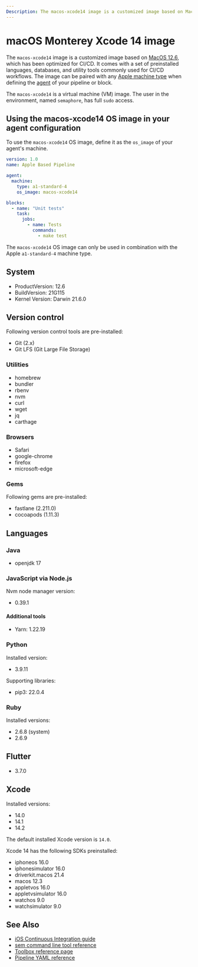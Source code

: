 ```yaml
---
Description: The macos-xcode14 image is a customized image based on MacOS 12, which has been optimized for CI/CD. This guide shows you how to use it.
---
```


# macOS Monterey Xcode 14 image

The `macos-xcode14` image is a customized image based on [MacOS 12.6][monterey-release-notes],
which has been optimized for CI/CD. It comes with a set of preinstalled languages, databases,
and utility tools commonly used for CI/CD workflows. The image can be paired
with any [Apple machine type][machine-types] when defining the [agent][agent]
of your pipeline or block.

The `macos-xcode14` is a virtual machine (VM) image. The user in the environment,
named `semaphore`, has full `sudo` access.

## Using the macos-xcode14 OS image in your agent configuration

To use the `macos-xcode14` OS image, define it as the `os_image` of your agent's
machine.

``` yaml
version: 1.0
name: Apple Based Pipeline

agent:
  machine:
    type: a1-standard-4
    os_image: macos-xcode14

blocks:
  - name: "Unit tests"
    task:
      jobs:
        - name: Tests
          commands:
            - make test
```

The `macos-xcode14` OS image can only be used in combination with the Apple 
`a1-standard-4` machine type.

## System

- ProductVersion: 12.6
- BuildVersion: 21G115
- Kernel Version: Darwin 21.6.0

## Version control

Following version control tools are pre-installed:

- Git (2.x)
- Git LFS (Git Large File Storage)

### Utilities

- homebrew
- bundler
- rbenv
- nvm
- curl
- wget
- jq
- carthage

### Browsers

- Safari
- google-chrome
- firefox
- microsoft-edge

### Gems

Following gems are pre-installed:

- fastlane (2.211.0)
- cocoapods (1.11.3)

## Languages

### Java

- openjdk 17

### JavaScript via Node.js

Nvm node manager version:

- 0.39.1

#### Additional tools

- Yarn: 1.22.19

### Python

Installed version:

- 3.9.11

Supporting libraries:

- pip3: 22.0.4

### Ruby

Installed versions:

- 2.6.8 (system)
- 2.6.9

## Flutter

- 3.7.0

## Xcode

Installed versions:

- 14.0
- 14.1
- 14.2

The default installed Xcode version is `14.0`.


Xcode 14 has the following SDKs preinstalled:

- iphoneos 16.0
- iphonesimulator 16.0
- driverkit.macos 21.4
- macos 12.3
- appletvos 16.0
- appletvsimulator 16.0
- watchos 9.0
- watchsimulator 9.0


## See Also

- [iOS Continuous Integration guide][ios-guide]
- [sem command line tool reference](https://docs.semaphoreci.com/reference/sem-command-line-tool/)
- [Toolbox reference page](https://docs.semaphoreci.com/reference/toolbox-reference/)
- [Pipeline YAML reference](https://docs.semaphoreci.com/reference/pipeline-yaml-reference/)

[monterey-release-notes]: https://developer.apple.com/documentation/macos-release-notes/macos-12_5-release-notes
[machine-types]: https://docs.semaphoreci.com/ci-cd-environment/machine-types/
[beta-form]: https://semaphoreci.com/product/ios
[agent]: https://docs.semaphoreci.com/reference/pipeline-yaml-reference/#agent
[ios-guide]: https://docs.semaphoreci.com/examples/ios-continuous-integration-with-xcode/
